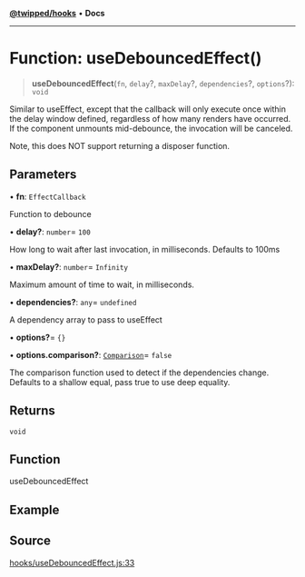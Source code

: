 [**@twipped/hooks**](../../README.md) • **Docs**

***

# Function: useDebouncedEffect()

> **useDebouncedEffect**(`fn`, `delay`?, `maxDelay`?, `dependencies`?, `options`?): `void`

Similar to useEffect, except that the callback will only execute once within
the delay window defined, regardless of how many renders have occurred.
If the component unmounts mid-debounce, the invocation will be canceled.

Note, this does NOT support returning a disposer function.

## Parameters

• **fn**: `EffectCallback`

Function to debounce

• **delay?**: `number`= `100`

How long to wait after last invocation, in
milliseconds. Defaults to 100ms

• **maxDelay?**: `number`= `Infinity`

Maximum amount of time to wait, in milliseconds.

• **dependencies?**: `any`= `undefined`

A dependency array to pass to useEffect

• **options?**= `{}`

• **options.comparison?**: [`Comparison`](../../useAsyncEffect/type-aliases/Comparison.md)= `false`

The comparison function used to detect if
the dependencies change. Defaults to a shallow equal, pass true to use deep equality.

## Returns

`void`

## Function

useDebouncedEffect

## Example

## Source

[hooks/useDebouncedEffect.js:33](https://github.com/Twipped/hooks/blob/main/hooks/useDebouncedEffect.js#L33)
